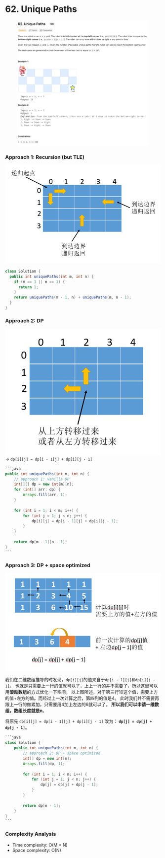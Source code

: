 # 62. Unique Paths

<figure><img src="../../../.gitbook/assets/image (10).png" alt=""><figcaption></figcaption></figure>

### Approach 1: Recursion (but TLE)

![](<../../../.gitbook/assets/image (20).png>)

```java
class Solution {
  public int uniquePaths(int m, int n) {
    if (m == 1 || n == 1) {
      return 1;
    }
    return uniquePaths(m - 1, n) + uniquePaths(m, n - 1);
  }
}
```

### Approach 2: DP

![](<../../../.gitbook/assets/image (22).png>)-> `dp[i][j] = dp[i - 1[j] + dp[i][j - 1]`

````java
```java
public int uniquePaths(int m, int n) {
    // approach 1: vanilla DP
    int[][] dp = new int[m][n];
    for (int[] arr: dp) {
        Arrays.fill(arr, 1);
    }

    for (int i = 1; i < m; i++) {
        for (int j = 1; j < n; j++) {
            dp[i][j] = dp[i - 1][j] + dp[i][j - 1];
        }
    }

    return dp[m - 1][n - 1];
}
```
````

### Approach 3: DP + space optimized

![](<../../../.gitbook/assets/image (21).png>)

我们在二维数组推导的时发现，`dp[i][j]`的值来自于`dp[i - 1][j]和dp[i][j - 1]`。 也就是只需要上一行的值就可以了，上上一行的并不需要了，所以这里可以用**滚动数组**的方式优化一下空间。 以上图所述，对于第三行10这个值，需要上方的值+左方的值。而经过上一次计算之后，第四列的值是4。 此时我们并不需要再跟上一行的做累加，只需要用4加上左边的6就可以了。 **所以我们可以申请一维数组，数组长度就是n**。&#x20;

将原先 `dp[i][j] = dp[i - 1][j] + dp[i][j - 1]` 改为： **`dp[j] = dp[j] + dp[j - 1]`**。

````java
```java
class Solution {
    public int uniquePaths(int m, int n) {
        // approach 2: DP + space optimized
        int[] dp = new int[n];
        Arrays.fill(dp, 1);

        for (int i = 1; i < m; i++) {
            for (int j = 1; j < n; j++) {
                dp[j] = dp[j] + dp[j - 1];
            }
        }

        return dp[n - 1];
    }
}
```
````

### Complexity Analysis

* Time complexity: O(M \* N)
* Space complexity: O(N)

